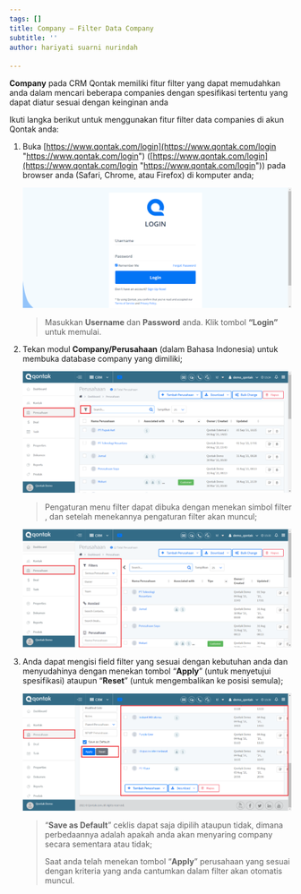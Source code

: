 ```yaml
---
tags: []
title: Company – Filter Data Company
subtitle: ''
author: hariyati suarni nurindah

---
```

**Company** pada CRM Qontak memiliki fitur filter yang dapat memudahkan anda dalam mencari beberapa companies dengan spesifikasi tertentu yang dapat diatur sesuai dengan keinginan anda

Ikuti langka berikut untuk menggunakan fitur filter data companies di akun Qontak anda:

1. Buka [https://www.qontak.com/login](https://www.qontak.com/login "https://www.qontak.com/login") ([https://www.qontak.com/login](https://www.qontak.com/login "https://www.qontak.com/login")) pada browser anda (Safari, Chrome, atau Firefox) di komputer anda;

   ![](/uploads/login.PNG)

   > Masukkan **Username** dan **Password** anda. Klik tombol **“Login”** untuk memulai.
2. Tekan modul **Company/Perusahaan** (dalam Bahasa Indonesia) untuk membuka database company yang dimiliki;

   ![](/uploads/filterperusahaan1.PNG)

   > Pengaturan menu filter dapat dibuka dengan menekan simbol filter , dan setelah menekannya pengaturan filter akan muncul;

   ![](/uploads/filterperusahaan2.PNG)
3. Anda dapat mengisi field filter yang sesuai dengan kebutuhan anda dan menyudahinya dengan menekan tombol “**Apply**” (untuk menyetujui spesifikasi) ataupun “**Reset**” (untuk mengembalikan ke posisi semula);

   ![](/uploads/filterperusahaan3.PNG)

   > “**Save as Default**” ceklis dapat saja dipilih ataupun tidak, dimana perbedaannya adalah apakah anda akan menyaring company secara sementara atau tidak;
   >
   > Saat anda telah menekan tombol “**Apply**” perusahaan yang sesuai dengan kriteria yang anda cantumkan dalam filter akan otomatis muncul.